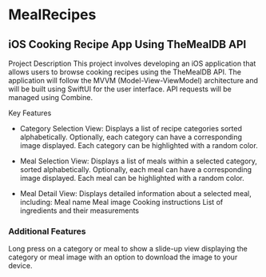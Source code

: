 # MealRecipes

## iOS Cooking Recipe App Using TheMealDB API
Project Description This project involves developing an iOS application that allows users to browse cooking recipes using the TheMealDB API. The application will follow the MVVM (Model-View-ViewModel) architecture and will be built using SwiftUI for the user interface. API requests will be managed using Combine.

Key Features

- Category Selection View: Displays a list of recipe categories sorted alphabetically. Optionally, each category can have a corresponding image displayed. Each category can be highlighted with a random color.

- Meal Selection View: Displays a list of meals within a selected category, sorted alphabetically. Optionally, each meal can have a corresponding image displayed. Each meal can be highlighted with a random color.

- Meal Detail View: Displays detailed information about a selected meal, including: Meal name Meal image Cooking instructions List of ingredients and their measurements

### Additional Features
Long press on a category or meal to show a slide-up view displaying the category or meal image with an option to download the image to your device.
